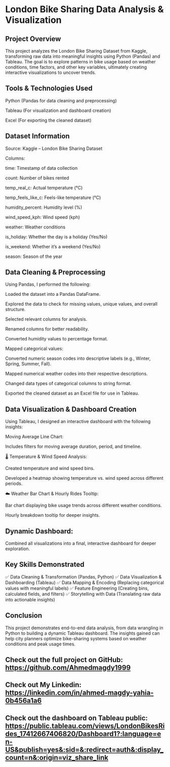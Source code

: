 # London Bike Sharing Data Analysis & Visualization

## Project Overview

This project analyzes the London Bike Sharing Dataset from Kaggle, transforming raw data into meaningful insights using Python (Pandas) and Tableau. The goal is to explore patterns in bike usage based on weather conditions, time factors, and other key variables, ultimately creating interactive visualizations to uncover trends.

## Tools & Technologies Used

Python (Pandas for data cleaning and preprocessing)

Tableau (For visualization and dashboard creation)

Excel (For exporting the cleaned dataset)

## Dataset Information

Source: Kaggle – London Bike Sharing Dataset

Columns:

time: Timestamp of data collection

count: Number of bikes rented

temp_real_c: Actual temperature (°C)

temp_feels_like_c: Feels-like temperature (°C)

humidity_percent: Humidity level (%)

wind_speed_kph: Wind speed (kph)

weather: Weather conditions

is_holiday: Whether the day is a holiday (Yes/No)

is_weekend: Whether it’s a weekend (Yes/No)

season: Season of the year

## Data Cleaning & Preprocessing

Using Pandas, I performed the following:

Loaded the dataset into a Pandas DataFrame.

Explored the data to check for missing values, unique values, and overall structure.

Selected relevant columns for analysis.

Renamed columns for better readability.

Converted humidity values to percentage format.

Mapped categorical values:

Converted numeric season codes into descriptive labels (e.g., Winter, Spring, Summer, Fall).

Mapped numerical weather codes into their respective descriptions.

Changed data types of categorical columns to string format.

Exported the cleaned dataset as an Excel file for use in Tableau.

## Data Visualization & Dashboard Creation

Using Tableau, I designed an interactive dashboard with the following insights:

 Moving Average Line Chart:

Includes filters for moving average duration, period, and timeline.

🌡️ Temperature & Wind Speed Analysis:

Created temperature and wind speed bins.

Developed a heatmap showing temperature vs. wind speed across different periods.

☁️ Weather Bar Chart & Hourly Rides Tooltip:

Bar chart displaying bike usage trends across different weather conditions.

Hourly breakdown tooltip for deeper insights.

## Dynamic Dashboard:

Combined all visualizations into a final, interactive dashboard for deeper exploration.

## Key Skills Demonstrated

✅ Data Cleaning & Transformation (Pandas, Python)
✅ Data Visualization & Dashboarding (Tableau)
✅ Data Mapping & Encoding (Replacing categorical values with meaningful labels)
✅ Feature Engineering (Creating bins, calculated fields, and filters)
✅ Storytelling with Data (Translating raw data into actionable insights)

## Conclusion

This project demonstrates end-to-end data analysis, from data wrangling in Python to building a dynamic Tableau dashboard. The insights gained can help city planners optimize bike-sharing systems based on weather conditions and peak usage times.

## Check out the full project on GitHub: https://github.com/Ahmedmagdy1999

## Check out My Linkedin: https://linkedin.com/in/ahmed-magdy-yahia-0b456a1a6

## Check out the dashboard on Tableau public: https://public.tableau.com/views/LondonBikesRides_17412667406820/Dashboard1?:language=en-US&publish=yes&:sid=&:redirect=auth&:display_count=n&:origin=viz_share_link

